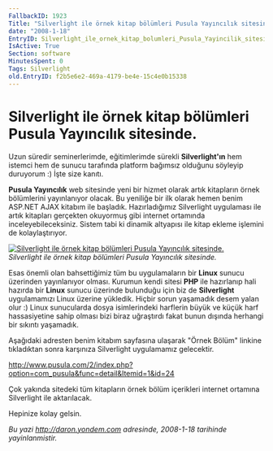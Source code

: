 ```yaml
---
FallbackID: 1923
Title: "Silverlight ile örnek kitap bölümleri Pusula Yayıncılık sitesinde."
date: "2008-1-18"
EntryID: Silverlight_ile_ornek_kitap_bolumleri_Pusula_Yayincilik_sitesinde
IsActive: True
Section: software
MinutesSpent: 0
Tags: Silverlight
old.EntryID: f2b5e6e2-469a-4179-be4e-15c4e0b15338
---
```

# Silverlight ile örnek kitap bölümleri Pusula Yayıncılık sitesinde.
Uzun süredir seminerlerimde, eğitimlerimde sürekli **Silverlight'ın**
hem istemci hem de sunucu tarafında platform bağımsız olduğunu söyleyip
duruyorum :) İşte size kanıtı.

**Pusula Yayıncılık** web sitesinde yeni bir hizmet olarak artık
kitapların örnek bölümlerini yayınlanıyor olacak. Bu yeniliğe bir ilk
olarak hemen benim ASP.NET AJAX kitabım ile başladık. Hazırladığımız
Silverlight uygulaması ile artık kitapları gerçekten okuyormuş gibi
internet ortamında inceleyebileceksiniz. Sistem tabi ki dinamik
altyapısı ile kitap ekleme işlemini de kolaylaştırıyor.

[![Silverlight ile örnek kitap bölümleri Pusula Yayıncılık
sitesinde.](media/Silverlight_ile_ornek_kitap_bolumleri_Pusula_Yayincilik_sitesinde/17012008_1.jpg)](http://www.pusula.com/silverlight/aspnetajax)\
*Silverlight ile örnek kitap bölümleri Pusula Yayıncılık sitesinde.*

Esas önemli olan bahsettiğimiz tüm bu uygulamaların bir **Linux** sunucu
üzerinden yayınlanıyor olması. Kurumun kendi sitesi **PHP** ile
hazırlanıp hali hazırda bir **Linux** sunucu üzerinde bulunduğu için biz
de **Silverlight** uygulamamızı Linux üzerine yükledik. Hiçbir sorun
yaşamadık desem yalan olur :) Linux sunucularda dosya isimlerindeki
harflerin büyük ve küçük harf hassasiyetine sahip olması bizi biraz
uğraştırdı fakat bunun dışında herhangi bir sıkıntı yaşamadık.

Aşağıdaki adresten benim kitabım sayfasına ulaşarak "Örnek Bölüm"
linkine tıkladıktan sonra karşınıza Silverlight uygulamamız gelecektir.

<http://www.pusula.com/2/index.php?option=com_pusula&func=detail&Itemid=1&id=24>

Çok yakında sitedeki tüm kitapların örnek bölüm içerikleri internet
ortamına Silverlight ile aktarılacak.

Hepinize kolay gelsin.



*Bu yazi http://daron.yondem.com adresinde, 2008-1-18 tarihinde yayinlanmistir.*
